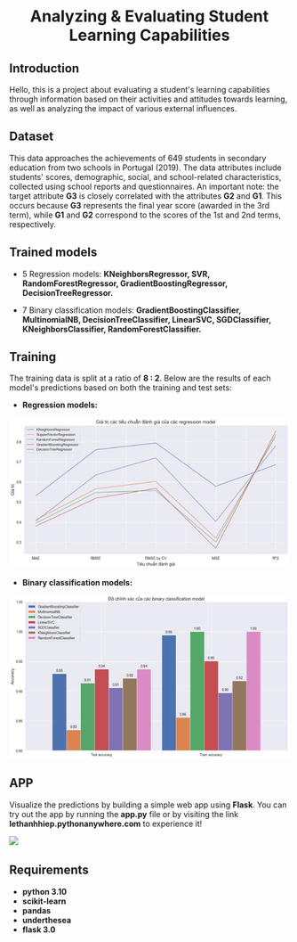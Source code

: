 <p align="center">
 <h1 align="center">Analyzing & Evaluating Student Learning Capabilities</h1>
</p>

## Introduction

Hello, this is a project about evaluating a student's learning capabilities through information based on their activities and attitudes towards learning, as well as analyzing the impact of various external influences.
## Dataset
This data approaches the achievements of 649 students in secondary education from two schools in Portugal (2019). The data attributes include students' scores, demographic, social, and school-related characteristics, collected using school reports and questionnaires. An important note: the target attribute **G3** is closely correlated with the attributes **G2** and **G1**. This occurs because **G3** represents the final year score (awarded in the 3rd term), while **G1** and **G2** correspond to the scores of the 1st and 2nd terms, respectively.

## Trained models

* 5 Regression models: **KNeighborsRegressor, SVR, RandomForestRegressor, GradientBoostingRegressor, DecisionTreeRegressor.**

* 7 Binary classification models: **GradientBoostingClassifier, MultinomialNB, DecisionTreeClassifier, LinearSVC, SGDClassifier, KNeighborsClassifier, RandomForestClassifier.**



## Training

The training data is split at a ratio of **8 : 2**. Below are the results of each model's predictions based on both the training and test sets:
* **Regression models:**

<img src="demo/output1.png" width="800"> 

* **Binary classification models:**

<img src="demo/output2.png" width="800"> 

## APP

Visualize the predictions by building a simple web app using **Flask**. You can try out the app by running the **app.py** file or by visiting the link **lethanhhiep.pythonanywhere.com** to experience it!

<img src="demo/app.png" width="800"> 

## Requirements

* **python 3.10**
* **scikit-learn**
* **pandas**
* **underthesea**
* **flask 3.0**
